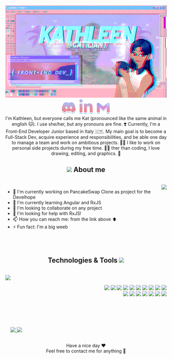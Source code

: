 <p align="center">
  <img src="https://github.com/catiliant/catiliant/blob/main/githubv2gif.gif" alt="Kathleen catiliant front-end developer"><br>
  <a href="https://discordapp.com/users/548656249856720906/"> <img src="https://github.com/catiliant/catiliant/blob/main/discord-social.png"></a> <a href="https://www.linkedin.com/in/gail-kathleen-aranzaso/"> <img src="https://github.com/catiliant/catiliant/blob/main/linkedin-social.png"></a>
  <a href="mailto: kathleenaranzaso@gmail.com"> <img src="https://github.com/catiliant/catiliant/blob/main/gmail-social.png"></a><br>
 I'm Kathleen, but everyone calls me Kat (pronounced like the same animal in english 🐱). I use she/her, but any pronouns are fine. ❣️ Currently, I'm a Front-End Developer Junior based in Italy 🇮🇹. My main goal is to become a Full-Stack Dev, acquire experience and responsibilities, and be able one day to manage a team and work on ambitious projects. 👩‍💻 I like to work on personal side projects during my free time. 👩‍🎨 ther than coding, I love drawing, editing, and graphics. 🎨<br>
</p>

<h2 align="center"> <img src="https://64.media.tumblr.com/f6e415ddcd5b972ad134f71e4ca48164/tumblr_inline_mxterpXkQa1rrry1n.gif"> About me</h2>
<br>

<img align="right" height="200" src="https://i.pinimg.com/originals/96/54/d8/9654d8a8c851f119251edfe15d702fc0.gif">

- 🔭 I'm currently working on PancakeSwap Clone as project for the Develhope
- 🌱 I'm currently learning Angular and RxJS
- 👯 I'm looking to collaborate on any project
- 🤔 I'm looking for help with RxJS!
- 📫 How you can reach me: from the link above ⬆️
- ⚡ Fun fact: I'm a big weeb
<br>
<br>
<h2 align="center">Technologies & Tools  <img src="https://64.media.tumblr.com/7b2cdc07ae06becb2d92adf371459d31/tumblr_inline_mxtes09Nk61rrry1n.gif"> </h2>
 <br>
 <img align="left" height="200" src="https://wallpapercave.com/uwp/uwp1359462.gif">
<p align="right"><br> <img src="https://cdn-icons-png.flaticon.com/512/732/732212.png" height="30px">  <img src="https://cdn-icons-png.flaticon.com/512/732/732190.png" height="30px">  <img src="https://upload.wikimedia.org/wikipedia/commons/7/73/Javascript-736400_960_720.png" height="30px">  <img src="https://devexp.io/wp-content/uploads/2019/05/ts.png" height="30px">  <img src="https://cdn.iconscout.com/icon/free/png-256/bootstrap-226077.png" height="30px">    <img src="https://cdn.iconscout.com/icon/free/png-256/node-js-1174925.png" height="30px">  <img src="https://amerlin.keantex.com/wp-content/uploads/2020/01/Rx_Logo-512-512.png" height="30px">  <img src="https://angular.io/assets/images/logos/angular/angular.svg" height="30px">  <img src="https://icon-library.com/images/sql-icon/sql-icon-8.jpg" height="30px">  <img src="https://iconape.com/wp-content/files/sh/51404/svg/c--4.svg" height="30px">
<br>
 <img src="https://upload.wikimedia.org/wikipedia/commons/thumb/9/9a/Visual_Studio_Code_1.35_icon.svg/800px-Visual_Studio_Code_1.35_icon.svg.png" height="30px">  <img src="https://upload.wikimedia.org/wikipedia/commons/thumb/5/59/Visual_Studio_Icon_2019.svg/1200px-Visual_Studio_Icon_2019.svg.png" height="30px">  <img src="https://upload.wikimedia.org/wikipedia/commons/8/80/Atom_editor_logo.svg" height="30px">  <img src="https://upload.wikimedia.org/wikipedia/commons/thumb/a/af/Adobe_Photoshop_Mobile_icon.svg/1200px-Adobe_Photoshop_Mobile_icon.svg.png" height="30px">  <img src="https://upload.wikimedia.org/wikipedia/commons/thumb/4/40/Adobe_Premiere_Pro_CC_icon.svg/512px-Adobe_Premiere_Pro_CC_icon.svg.png" height="30px">  <img src="https://upload.wikimedia.org/wikipedia/commons/thumb/c/cb/Adobe_After_Effects_CC_icon.svg/2101px-Adobe_After_Effects_CC_icon.svg.png" height="30px">  <img src="https://www.corsinvest.it/wp-content/uploads/2019/10/github-logo.png" height="30px"> <br><br><br> </p>
 <br>
<h2></h2>
<div>
<a href="https://github.com/catiliant">
<img height="180em" src="https://github-readme-stats.vercel.app/api/top-langs/?username=catiliant&layout=compact&langs_count=7&theme=radical"/>
<img height="180em" src="https://github-readme-stats.vercel.app/api?username=catiliant&show_icons=true&theme=radical&include_all_commits=true&count_private=true"/>
  </a>
</div>

  
<h2></h2>

<p align="center">
   Have a nice day ❤️<br>
   Feel free to contact me for anything 💬
  </p>
  

